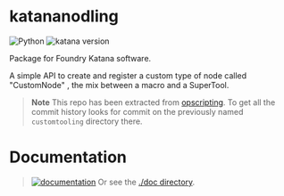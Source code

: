 # katananodling

![Python](https://img.shields.io/badge/Python->=2.7-4f4f4f?labelColor=3776ab&logo=python&logoColor=FED142)
![katana version](https://img.shields.io/badge/Katana->=3.6-4f4f4f?labelColor=111111&logo=katana&logoColor=FCB123)

Package for Foundry Katana software.

A simple API to create and register a custom type of node called "CustomNode"
, the mix between a macro and a SuperTool.

> **Note** 
> This repo has been extracted from [opscripting](https://github.com/MrLixm/opscripting).
> To get all the commit history looks for commit on the previously named
> `customtooling` directory there.


# Documentation

> [![documentation](https://img.shields.io/badge/visit_documentation-blue)](doc/INDEX.md)
> Or see the [./doc directory](doc).
